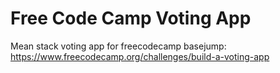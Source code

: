 # Free Code Camp Voting App
Mean stack voting app for freecodecamp basejump: https://www.freecodecamp.org/challenges/build-a-voting-app
